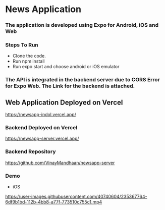 # News Application

### The application is developed using Expo for Android, iOS and Web

### Steps To Run

* Clone the code.
* Run npm install
* Run expo start and choose android or iOS emulator

### The API is integrated in the backend server due to CORS Error for Expo Web. The Link for the backend is attached.

## Web Application Deployed on Vercel
https://newsapp-indol.vercel.app/

### Backend Deployed on Vercel
https://newsapp-server.vercel.app/

### Backend Repository
https://github.com/VinayMandhaan/newsapp-server


### Demo

* iOS


https://user-images.githubusercontent.com/40740604/235367764-6df9b1bd-112b-4bb8-a77f-773510c755c1.mp4

